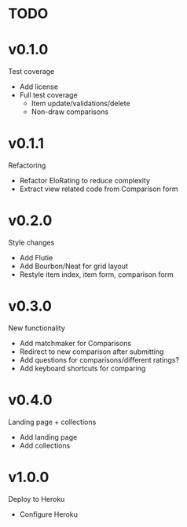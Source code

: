TODO
====

v0.1.0
======
Test coverage
- Add license
- Full test coverage
  - Item update/validations/delete
  - Non-draw comparisons

v0.1.1
======
Refactoring
- Refactor EloRating to reduce complexity
- Extract view related code from Comparison form

v0.2.0
======
Style changes
- Add Flutie
- Add Bourbon/Neat for grid layout
- Restyle item index, item form, comparison form

v0.3.0
======
New functionality
- Add matchmaker for Comparisons
- Redirect to new comparison after submitting
- Add questions for comparisons/different ratings?
- Add keyboard shortcuts for comparing

v0.4.0
======
Landing page + collections
- Add landing page
- Add collections

v1.0.0
======
Deploy to Heroku
- Configure Heroku
